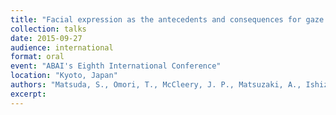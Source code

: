 ```yaml
---
title: "Facial expression as the antecedents and consequences for gaze behavior: Eye-tracking study in children with ASD"
collection: talks
date: 2015-09-27
audience: international
format: oral
event: "ABAI's Eighth International Conference"
location: "Kyoto, Japan"
authors: "Matsuda, S., Omori, T., McCleery, J. P., Matsuzaki, A., Ishizuka, Y., Naoi, N., Minagawa, Y., & Yamamoto, J."
excerpt: 
---
```

